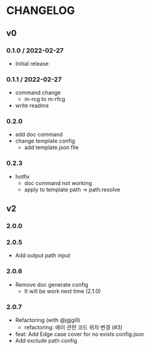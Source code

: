 # CHANGELOG

## v0

### 0.1.0 / 2022-02-27

- Initial release

### 0.1.1 / 2022-02-27

- command change
  - m-rcg to m-rfcg
- write readme

### 0.2.0

- add doc command
- change template config
  - add template.json file

### 0.2.3

- hotfix
  - doc command not working
  - apply to template path -> path.resolve

## v2

### 2.0.0

### 2.0.5

- Add output path input

### 2.0.6

- Remove doc generate config
  - It will be work next time (2.1.0)

### 2.0.7

- Refactoring (with @jgjgill)
  - refactoring: 에러 관련 코드 위치 변경 (#3)
- feat: Add Edge case cover for no exists config.json
- Add exclude path config
